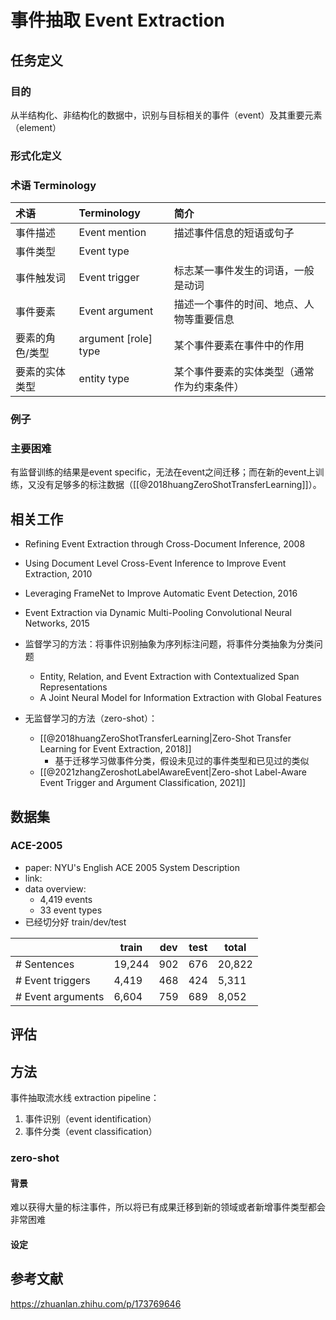# 事件抽取 Event Extraction

## 任务定义

### 目的

从半结构化、非结构化的数据中，识别与目标相关的事件（event）及其重要元素（element）

### 形式化定义


### 术语 Terminology

| 术语            | Terminology            | 简介                                       |
|:--------------- |:---------------------- |:------------------------------------------ |
| 事件描述        | Event mention          | 描述事件信息的短语或句子                   |
| 事件类型        | Event type             |                                            |
| 事件触发词      | Event trigger          | 标志某一事件发生的词语，一般是动词         |
| 事件要素        | Event argument         | 描述一个事件的时间、地点、人物等重要信息   |
| 要素的角色/类型 | argument \[role\] type | 某个事件要素在事件中的作用                 |
| 要素的实体类型  | entity type            | 某个事件要素的实体类型（通常作为约束条件） |

### 例子



### 主要困难

有监督训练的结果是event specific，无法在event之间迁移；而在新的event上训练，又没有足够多的标注数据（[[@2018huangZeroShotTransferLearning]]）。



## 相关工作


- Refining Event Extraction through Cross-Document Inference, 2008
- Using Document Level Cross-Event Inference to Improve Event Extraction, 2010
- Leveraging FrameNet to Improve Automatic Event Detection, 2016
- Event Extraction via Dynamic Multi-Pooling Convolutional Neural Networks, 2015


- 监督学习的方法：将事件识别抽象为序列标注问题，将事件分类抽象为分类问题
    - Entity, Relation, and Event Extraction with Contextualized Span Representations
    - A Joint Neural Model for Information Extraction with Global Features
- 无监督学习的方法（zero-shot）：
    - [[@2018huangZeroShotTransferLearning|Zero-Shot Transfer Learning for Event Extraction, 2018]]
        - 基于迁移学习做事件分类，假设未见过的事件类型和已见过的类似
    - [[@2021zhangZeroshotLabelAwareEvent|Zero-shot Label-Aware Event Trigger and Argument Classification, 2021]]

## 数据集


### ACE-2005

- paper: NYU's English ACE 2005 System Description
- link: 
- data overview:
    - 4,419 events
    - 33 event types
- 已经切分好 train/dev/test

|                   | train  | dev | test | total  |
| ----------------- | ------ | --- | ---- | ------ |
| # Sentences       | 19,244 | 902 | 676  | 20,822 |
| # Event triggers  | 4,419  | 468 | 424  | 5,311  |
| # Event arguments | 6,604  | 759 | 689  | 8,052  |

## 评估



## 方法

事件抽取流水线  extraction pipeline：
1. 事件识别（event identification）
2. 事件分类（event classification）

### zero-shot

#### 背景

难以获得大量的标注事件，所以将已有成果迁移到新的领域或者新增事件类型都会非常困难

#### 设定


## 参考文献

https://zhuanlan.zhihu.com/p/173769646


